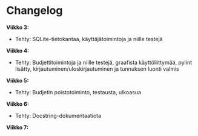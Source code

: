 # Changelog

**Viikko 3:**
- Tehty: SQLite-tietokantaa, käyttäjätoimintoja ja niille testejä

**Viikko 4:**
- Tehty: Budjettitoimintoja ja niille testejä, graafista käyttöliittymää, pylint lisätty, kirjautuminen/uloskirjautuminen ja tunnuksen luonti valmis

**Viikko 5:**
- Tehty: Budjetin poistotoiminto, testausta, ulkoasua

**Viikko 6:**
- Tehty: Docstring-dokumentaatiota

**Viikko 7:**

